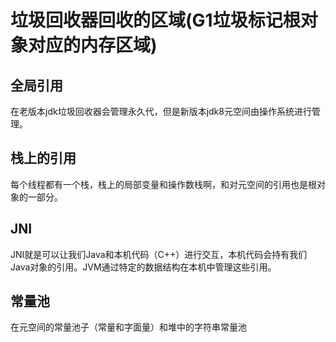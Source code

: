 # 垃圾回收器回收的区域(G1垃圾标记根对象对应的内存区域)

## 全局引用

在老版本jdk垃圾回收器会管理永久代，但是新版本jdk8元空间由操作系统进行管理。

## 栈上的引用

每个线程都有一个栈，栈上的局部变量和操作数栈啊，和对元空间的引用也是根对象的一部分。

## JNI

JNI就是可以让我们Java和本机代码（C++）进行交互，本机代码会持有我们Java对象的引用。JVM通过特定的数据结构在本机中管理这些引用。

## 常量池

在元空间的常量池子（常量和字面量）和堆中的字符串常量池